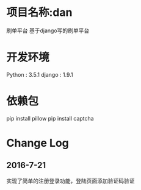 项目名称:dan
====================================
刷单平台
基于django写的刷单平台


开发环境
====================================
Python : 3.5.1
django : 1.9.1


依赖包
====================================
pip install pillow
pip install captcha

Change Log
====================================
2016-7-21
------------------------------------
实现了简单的注册登录功能，登陆页面添加验证码验证